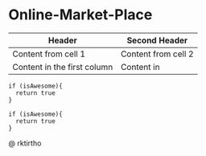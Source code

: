 # Online-Market-Place
Header | Second Header
------------ | -------------
Content from cell 1 | Content from cell 2
Content in the first column | Content in


```
if (isAwesome){
  return true
}
```

```
if (isAwesome){
  return true
}
```
@ rktirtho
